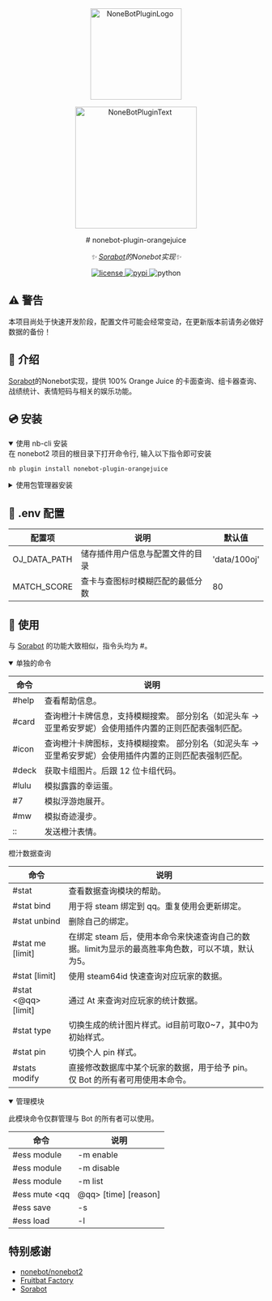 <div align="center">
  <a href="https://v2.nonebot.dev/store"><img src="https://github.com/A-kirami/nonebot-plugin-template/blob/resources/nbp_logo.png" width="180" height="180" alt="NoneBotPluginLogo"></a>
  <br>
  <p><img src="https://github.com/A-kirami/nonebot-plugin-template/blob/resources/NoneBotPlugin.svg" width="240" alt="NoneBotPluginText"></p>
</div>

<div align="center">
# nonebot-plugin-orangejuice

_✨ [Sorabot](https://100oj.com/zh/%E5%B7%A5%E5%85%B7/SoraBot%E4%BD%BF%E7%94%A8%E6%8C%87%E5%8D%97)的Nonebot实现✨_

<a href="./LICENSE">
    <img src="https://img.shields.io/github/license/FDCraft/nonebot-plugin-orangejuice.svg" alt="license">
</a>
<a href="https://pypi.python.org/pypi/nonebot-plugin-orangejuice">
    <img src="https://img.shields.io/pypi/v/nonebot-plugin-orangejuice.svg" alt="pypi">
</a>
<img src="https://img.shields.io/badge/python-3.8+-blue.svg" alt="python">

</div>

##  ⚠ 警告

本项目尚处于快速开发阶段，配置文件可能会经常变动，在更新版本前请务必做好数据的备份！

## 📖 介绍

[Sorabot](https://100oj.com/zh/%E5%B7%A5%E5%85%B7/SoraBot%E4%BD%BF%E7%94%A8%E6%8C%87%E5%8D%97)的Nonebot实现，提供 100% Orange Juice 的卡面查询、组卡器查询、战绩统计、表情短码与相关的娱乐功能。

## 💿 安装

<details open>
<summary>使用 nb-cli 安装</summary>
在 nonebot2 项目的根目录下打开命令行, 输入以下指令即可安装

    nb plugin install nonebot-plugin-orangejuice

</details>

<details>
<summary>使用包管理器安装</summary>
在 nonebot2 项目的插件目录下, 打开命令行, 根据你使用的包管理器, 输入相应的安装命令

<details>
<summary>pip</summary>

    pip install nonebot-plugin-orangejuice
</details>
<details>
<summary>pdm</summary>

    pdm add nonebot-plugin-orangejuice
</details>
<details>
<summary>poetry</summary>

    poetry add nonebot-plugin-orangejuice
</details>
<details>
<summary>conda</summary>

    conda install nonebot-plugin-orangejuice
</details>

打开 nonebot2 项目根目录下的 `pyproject.toml` 文件, 在 `[tool.nonebot]` 部分追加写入

    plugins = ["nonebot_plugin_orangejuice"]

</details>

## 🎉 .env 配置

| 配置项       | 说明                             | 默认值       |
| ------------ | -------------------------------- | ------------ |
| OJ_DATA_PATH | 储存插件用户信息与配置文件的目录 | 'data/100oj' |
| MATCH_SCORE | 查卡与查图标时模糊匹配的最低分数 | 80 |

## 🎉 使用

与 [Sorabot](https://100oj.com/zh/%E5%B7%A5%E5%85%B7/SoraBot%E4%BD%BF%E7%94%A8%E6%8C%87%E5%8D%97) 的功能大致相似，指令头均为 \#。

<details open>
<summary>单独的命令</summary>

| 命令           | 说明                               |
| ------------  | --------------------------------- |
| #help         | 查看帮助信息。                     |
| #card <name>  | 查询橙汁卡牌信息，支持模糊搜索。 部分别名（如泥头车 -> 亚里希安罗妮）会使用插件内置的正则匹配表强制匹配。  |
| #icon <name>  | 查询橙汁卡牌图标，支持模糊搜索。 部分别名（如泥头车 -> 亚里希安罗妮）会使用插件内置的正则匹配表强制匹配。  |
| #deck <code>  | 获取卡组图片。后跟 12 位卡组代码。  |
| #lulu         | 模拟露露的幸运蛋。                 |
| #7            | 模拟浮游炮展开。                   |
| #mw           | 模拟奇迹漫步。                     |
| :<emote>:     | 发送橙汁表情。                     |

</details>

<detials open>
<summary>橙汁数据查询</summary>

| 命令                              | 说明                                                                                    |
| -------------------------------  | --------------------------------------------------------------------------------------- |
| #stat                            | 查看数据查询模块的帮助。                                                                   |
| #stat bind <steam64id>           | 用于将 steam 绑定到 qq。重复使用会更新绑定。                                                |
| #stat unbind                     | 删除自己的绑定。                                                                           |
| #stat me \[limit\]               | 在绑定 steam 后，使用本命令来快速查询自己的数据。limit为显示的最高胜率角色数，可以不填，默认为5。|
| #stat <steam64id> \[limit\]      | 使用 steam64id 快速查询对应玩家的数据。                                                     |
| #stat <@qq> \[limit\]            | 通过 At 来查询对应玩家的统计数据。                                                          |
| #stat type <id>                  | 切换生成的统计图片样式。id目前可取0~7，其中0为初始样式。                                      |
| #stat pin <id>                   | 切换个人 pin 样式。                                                                        |
| #stats modify <qq> <key> <value> | 直接修改数据库中某个玩家的数据，用于给予 pin。仅 Bot 的所有者可用使用本命令。                   |

</detials>

<details open>
<summary>管理模块</summary>

此模块命令仅群管理与 Bot 的所有者可以使用。

| 命令                                                  | 说明                                                                           |
| ---------------------------------------------------  | ------------------------------------------------------------------------------ |
| #ess module|-m enable|-on <modulename> \[groupid\]   | 在群聊\[groupid\]开启名为\[modulename\]的模块。不填写\[groupid\]时默认使用本群id。 |
| #ess module|-m disable|-off <modulename> \[groupid\] | 在群聊\[groupid\]关闭名为\[modulename\]的模块。不填写\[groupid\]时默认使用本群id。 |
| #ess module|-m list|-l \[groupid\]                   | 列出群聊\[groupid]的模块列表。不填写\[groupid\]时默认使用本群id。                  |
| #ess mute <qq|@qq> \[time\] \[reason\]               | 禁言\[qq\]。time 如为纯数字，则单位为s；接受 `数字 + s m h d`。                    |
| #ess save|-s                                         | 将当前所有配置保存到本地文件。                                                    |
| #ess load|-l                                         | 从本地文件重新载入全部配置。                                                      |

</details>

## 特别感谢

- [nonebot/nonebot2](https://github.com/nonebot/nonebot2)
- [Fruitbat Factory](https://fruitbatfactory.com/)
- [Sorabot](https://100oj.com/zh/%E5%B7%A5%E5%85%B7/SoraBot%E4%BD%BF%E7%94%A8%E6%8C%87%E5%8D%97)